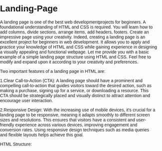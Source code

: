 # Landing-Page
A landing page is one of the best web developmentprojects for beginners. A foundational understanding of HTML and CSS is required. You will learn how to add columns, divide sections, arrange items, add headers, footers. Create an impressive page using your creativity. 
Indeed, creating a landing page is an excellent project for beginners in web development. It allows you to apply and practice your knowledge of HTML and CSS while gaining experience in designing a visually appealing and functional webpage. Let me provide you with a basic example of a simple landing page structure using HTML and CSS. Feel free to modify and expand upon it according to your creativity and preferences.


Two important features of a landing page in HTML are:

1.Clear Call-to-Action (CTA): A landing page should have a prominent and compelling call-to-action that guides visitors toward the desired action, such as making a purchase, signing up for a service, or downloading a resource. This CTA should be strategically placed and visually distinct to attract attention and encourage user interaction.

2.Responsive Design: With the increasing use of mobile devices, it's crucial for a landing page to be responsive, meaning it adapts smoothly to different screen sizes and resolutions. This ensures that visitors have a consistent and user-friendly experience across various devices, improving engagement and conversion rates. Using responsive design techniques such as media queries and flexible layouts helps achieve this goal.



HTML Structure:


<!DOCTYPE html>
<html lang="en">
<head>
    <meta charset="UTF-8">
    <meta name="viewport" content="width=device-width, initial-scale=1.0">
    <title>Your Landing Page</title>
    <style>
        body {
            font-family: 'Arial', sans-serif;
            margin: 0;
            padding: 0;
        }
        
        header {
            background-color: #0d0d0d;
            color: #4ff5e7;
            padding: 1em;
            text-align: center;
        }
        
        nav ul {
            list-style: none;
        }
        
        nav li {
            display: inline;
            margin-right: 20px;
        }
        
        nav a {
            text-decoration: none;
            color: #fff;
        }
        
        .hero {
            background-color: #afee49;
            padding: 2em;
            text-align: center;
        }
        
        .features {
            display: flex;
            justify-content: space-around;
            padding: 2em;
        }
        
        .feature {
            text-align: center;
            max-width: 300px;
        }
        
        footer {
            background-color: #111111;
            color: #fff;
            text-align: center;
            padding: 1em;
            position: fixed;
            bottom: 0;
            width: 100%;
        }
    </style>
</head>
<body>
    <header>
        <h1> CODE CRAFTERZS </h1>
        <nav>
            <ul>
                <li><a href="#">Home</a></li>
                <li><a href="#">Features</a></li>
                <li><a href="#">About</a></li>
                <li><a href="#">Contact</a></li>
                <li><a href="#">visit us</a></li>
            </ul>
        </nav>
    </header>

    <section class="hero">
        <h2>Welcome to Our Website</h2>
        <p>Your compelling tagline goes here.</p>
        <a href="#" class="cta-button">Learn More</a>
    </section>

    <section class="features">
        <div class="feature">
            <h3> Responsive Design </h3>
            <p> Our website is built with a responsive design, ensuring that it looks great and functions perfectly on all devices, including desktops, tablets, and smartphones. Whether your users are accessing the site from a large desktop monitor or a small mobile screen, they will have an optimal viewing experience. </p>
        </div>
        <div class="feature">
            <h3> Clear Call-to-Action (CTA) </h3>
            <p> A landing page should have a prominent and compelling call-to-action that guides visitors toward the desired action, such as making a purchase, signing up for a service, or downloading a resource. This CTA should be strategically placed and visually distinct to attract attention and encourage user interaction. </p>
        </div>
        <!-- Add more features as needed -->
    </section>

    <footer>
        <p>&copy; 2023 @CodeCreafterzs </p>
    </footer>
</body>
</html>



This is a basic template, and you can customize it further by adding your own content, adjusting colors, fonts, and layouts. Remember to experiment and explore different features and styles to enhance your understanding of HTML and CSS. Good luck with your web development project!
